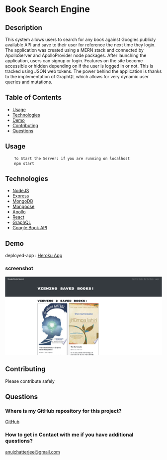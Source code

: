 # Book Search Engine

## Description
This system allows users to search for any book against Googles publicly available API and save to their user for reference the next time they login. The application was created using a MERN stack and connected by ApolloServer and ApolloProvider node packages. After launching the application, users can signup or login. Features on the site become accessible or hidden depending on if the user is logged in or not. This is tracked using JSON web tokens. The power behind the application is thanks to the implementation of GraphQL which allows for very dynamic user queries and mutations.

## Table of Contents
* [Usage](#usage)
* [Technologies](#technologies)
* [Demo](#Demo)
* [Contributing](#contributing)
* [Questions](#questions)

## Usage

        To Start the Server: if you are running on localhost
        npm start

        
## Technologies

* [NodeJS](https://nodejs.org/en)
* [Express](https://expressjs.com/)
* [MongoDB](https://www.mongodb.com/cloud/atlas)
* [Mongoose](https://mongoosejs.com/)
* [Apollo](https://www.apollographql.com/)
* [React](https://reactjs.org/)
* [GraphQL](https://graphql.org/)
* [Google Book API](https://developers.google.com/books)

## Demo
deployed-app : [Heroku App](https://reading-book-list.herokuapp.com)

### screenshot
<img src = "./assets/saved_books.png" />

## Contributing

Please contribute safely

## Questions
### Where is my GitHub repository for this project?
[GitHub](https://github.com/chattean/book-search-engine)

### How to get in Contact with me if you have additional questions?

anujchatterjee@gmail.com